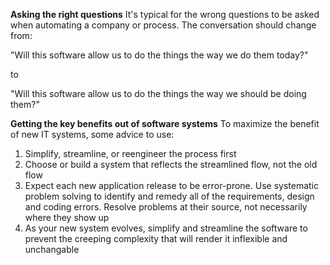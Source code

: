 <!-- TITLE: Automating With Software -->

**Asking the right questions**
It's typical for the wrong questions to be asked when automating a company or process. The conversation should change from:

"Will this software allow us to do the things the way we do them today?"

to

"Will this software allow us to do the things the way we should be doing them?"


**Getting the key benefits out of software systems**
To maximize the benefit of new IT systems, some advice to use:

1. Simplify, streamline, or reengineer the process first
2. Choose or build a system that reflects the streamlined flow, not the old flow
3. Expect each new application release to be error-prone. Use systematic problem solving to identify and remedy all of the requirements, design and coding errors. Resolve problems at their source, not necessarily where they show up
4. As your new system evolves, simplify and streamline the software to prevent the creeping complexity that will render it inflexible and unchangable

